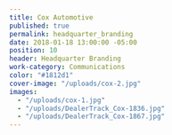 ```yaml
---
title: Cox Automotive
published: true
permalink: headquarter_branding
date: 2018-01-18 13:00:00 -05:00
position: 10
header: Headquarter Branding
work-category: Communications
color: "#1812d1"
cover-image: "/uploads/cox-2.jpg"
images:
  - "/uploads/cox-1.jpg"
  - "/uploads/DealerTrack_Cox-1836.jpg"
  - "/uploads/DealerTrack_Cox-1867.jpg"
---
```

